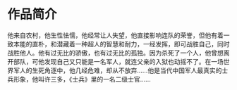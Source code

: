 # 作品简介

他来自农村，他生性怯懦，他经常让人失望，他直接影响连队的荣誉，但他有着一致本能的直朴，和潜藏着一种超人的智慧和耐力，一经发挥，即可战胜自己，同时战胜他人。他有过无比的骄傲，也有过无比的孤独。因为杀死了一个人，他曾想离开部队，可他发现自己又只能是一名军人，就连父亲的入狱也动摇不了。在一场世界军人的生死角逐中，他几经危难，却从不放弃……他是当代中国军人最真实的士兵形象，他叫许三多，《士兵》里的一名二级士官……
